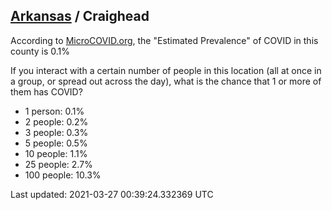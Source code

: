
## [Arkansas](/united-states/arkansas) / Craighead

According to [MicroCOVID.org](http://microcovid.org),
the "Estimated Prevalence" of COVID in this county is 0.1%

If you interact with a certain number of people in this location
(all at once in a group, or spread out across the day), what is the chance that
1 or more of them has COVID?

- 1 person: 0.1%
- 2 people: 0.2%
- 3 people: 0.3%
- 5 people: 0.5%
- 10 people: 1.1%
- 25 people: 2.7%
- 100 people: 10.3%

Last updated: 2021-03-27 00:39:24.332369 UTC
